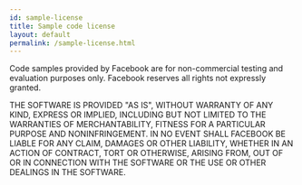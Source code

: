 ```yaml
--- 
id: sample-license
title: Sample code license
layout: default
permalink: /sample-license.html
---
```


Code samples provided by Facebook are for non-commercial testing and evaluation purposes only.  Facebook reserves all rights not expressly granted.

THE SOFTWARE IS PROVIDED "AS IS", WITHOUT WARRANTY OF ANY KIND, EXPRESS OR IMPLIED, INCLUDING BUT NOT LIMITED TO THE WARRANTIES OF MERCHANTABILITY, FITNESS FOR A PARTICULAR PURPOSE AND NONINFRINGEMENT. IN NO EVENT SHALL FACEBOOK BE LIABLE FOR ANY CLAIM, DAMAGES OR OTHER LIABILITY, WHETHER IN AN ACTION OF CONTRACT, TORT OR OTHERWISE, ARISING FROM, OUT OF OR IN CONNECTION WITH THE SOFTWARE OR THE USE OR OTHER DEALINGS IN THE SOFTWARE.
